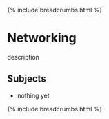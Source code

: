 {% include breadcrumbs.html %}

# Networking

description

## Subjects

- nothing yet

{% include breadcrumbs.html %}
